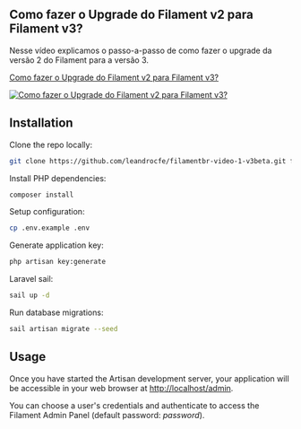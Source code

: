 ## Como fazer o Upgrade do Filament v2 para Filament v3?

Nesse vídeo explicamos o passo-a-passo de como fazer o upgrade da versão 2 do Filament para a versão 3.

[Como fazer o Upgrade do Filament v2 para Filament v3?](https://www.youtube.com/watch?v=Rf-LpwQVLZg)

[![Como fazer o Upgrade do Filament v2 para Filament v3?](https://i3.ytimg.com/vi/Rf-LpwQVLZg/maxresdefault.jpg)](https://www.youtube.com/watch?v=Rf-LpwQVLZg)

## Installation

Clone the repo locally:

```sh
git clone https://github.com/leandrocfe/filamentbr-video-1-v3beta.git filamentbr-video-1-v3beta && cd filamentbr-video-1-v3beta
```

Install PHP dependencies:

```sh
composer install
```

Setup configuration:

```sh
cp .env.example .env
```

Generate application key:

```sh
php artisan key:generate
```

Laravel sail:

```bash
sail up -d
```

Run database migrations:

```sh
sail artisan migrate --seed
```

## Usage

Once you have started the Artisan development server, your application will be accessible in your web browser at [http://localhost/admin](http://localhost/admin).

You can choose a user's credentials and authenticate to access the Filament Admin Panel (default password: _password_).
